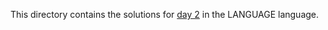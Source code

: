 This directory contains the solutions for [day 2](http://adventofcode.com/2016/day/2) in the LANGUAGE language.
